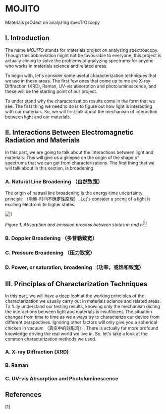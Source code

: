 # MOJITO
Materials prOJect on analyzIng specTrOscopy

## I. Introduction
The name *MOJITO* stands for materials project on analyzing spectroscopy. Though this abbreviation might not be favourable to everyone, this project is actually aiming to solve the problems of analyzing spectrums for anyone who works in materials science and related areas.

To begin with, let's consider some useful characterization techniques that we use in these areas. The first few ones that come up to me are X-ray Diffraction (XRD), Raman, UV-vis absorption and photoluminescence, and these will be the starting point of our project.

To under stand why the characterization results come in the form that we see. The first thing we need to do is to figure out how light is interacting with our materials. So, we will first talk about the mechanism of interaction between light and our materials.

## II. Interactions Between Electromagnetic Radiation and Materials
In this part, we are going to talk about the interactions between light and materials. This will give us a glimpse on the origin of the shape of spectrums that we can get from characterizations. The first thing that we will talk about in this section, is broadening. 

### A. Natural Line Broadening （自然致宽）
The origin of natrual line broadening is the energy-time uncertainty principle （能量-时间不确定性原理）. Let's consider a scene of a light is exciting electrons to higher states.

![1](https://user-images.githubusercontent.com/53797732/112113087-525ae580-8bf1-11eb-8186-20c7765e5607.png)

*Figure 1. Absorption and emission process between states m and n*[<sup>[1]</sup>](#references)




### B. Doppler Broadening （多普勒致宽）

### C. Pressure Broadening （压力致宽）

### D. Power, or saturation, broadening （功率，或饱和致宽）

## III. Principles of Characterization Techniques
In this part, we will have a deep look at the working principles of the characterization we usually carry out in materials science and related areas. To fully understand our testing results, knowing only the mechanism dicting the interactions between light and materials is insufficient. The situation changes from time to time as we always try to characterize our device from different perspectives. Ignoring other factors will only give you a spherical chicken in vacuum （真空中的球形鸡）. There is actually far more profound knowledge driving the real world we live in. So, let's take a look at the common characterization methods we used. 
### A. X-ray Diffraction (XRD)
### B. Raman
### C. UV-vis Absorption and Photoluminescence


<div id="references"></div>

## References
[1]
